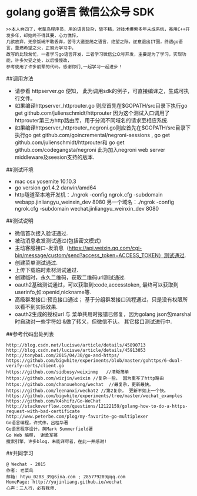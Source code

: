 # golang go语言 微信公众号 SDK
    >>本人奔四了，老菜鸟程序员，用的语言较杂，皆不精，对技术摸索多年未成系统，虽用C++开发多年，却始终不得其要，心力憔悴，
    几欲放弃，无奈饭碗不敢丢弃，苦寻大道至简之语言，绝望之际，遂意退出IT圈，终遇go语言，重燃希望之火，正努力学习中，
    故写的比较匆忙，一者学习go语言开发，二者学习微信公众号开发，主要是为了学习，实现功能，许多欠妥之处，以后慢慢改，
    参考使用了许多前辈的代码，感谢你们,一起学习一起进步！


##调用方法

* 请参看 httpserver.go 便知， 此为调用sdk的例子，可直接编译之，生成可执行文件。
* 如果编译httpserver_httprouter.go 则应首先在$GOPATH/src目录下执行go get github.com/julienschmidt/httprouter
    因为这个测试入口调用了httprouter第三方http路由库，用于分流不同域名的请求至相应系统.
* 如果编译httpserver_httprouter_negroni.go则应首先在$GOPATH/src目录下执行go get                                            github.com/goincremental/negroni-sessions , go get github.com/julienschmidt/httprouter和 go get github.com/codegangsta/negroni 此为加入negroni web server      middleware及seesion支持的版本.

##测试环境

* mac osx yosemite 10.10.3
* go version go1.4.2 darwin/amd64
* http隧道至本地开发机：./ngrok -config ngrok.cfg  -subdomain webapp.jinliangyu_weinxin_dev 8080  另一个域名：./ngrok -config ngrok.cfg  -subdomain wechat.jinliangyu_weinxin_dev 8080

##测试说明

* 微信首次接入验证通过.
* 被动消息收发测试通过(包括密文模式)
* 主动客服接口-发消息（https://api.weixin.qq.com/cgi-bin/message/custom/send?access_token=ACCESS_TOKEN）测试通过.
* 创建菜单测试通过.
* 上传下载临时素材测试通过.
* 创建临时，永久二维码，获取二维码url测试通过.
* oauth2基础测试通过，可以获取到:code,accesstoken, 最终可以获取到userinfo,如:openid,nickname等. 
* 高级群发接口:预览接口通过； 基于分组群发接口流程通过，只是没有权限所以看不到实际效果.
* oauth2生成的授权url 与 菜单共用时报错已修复，因为golang json包marshal时自动对一些字符如:&做了转义，但微信不认。
 其它接口测试进行中.


##参考代码出处列表

    http://blog.csdn.net/luciswe/article/details/45890713
    http://blog.csdn.net/luciswe/article/details/45913053
    http://tonybai.com/2015/04/30/go-and-https/
    https://github.com/bigwhite/experiments/blob/master/gohttps/6-dual-verify-certs/client.go
    https://github.com/sidbusy/weixinmp   //清晰简单
    https://github.com/wizjin/weixin //复杂一些， 因为重写了http路由
    https://github.com/chanxuehong/wechat  //最复杂，更新最快。
    https://github.com/leenanxi/wechat2 //第2复杂， 更新不如上一个快。
    https://github.com/bigwhite/experiments/tree/master/wechat_examples
    https://github.com/k4shifz/Go-WeChat
    http://stackoverflow.com/questions/12122159/golang-how-to-do-a-https-request-with-bad-certificate
    http://www.peterbe.com/plog/my-favorite-go-multiplexer
    Go语言编程，许式伟，吕桂华著
    Go语言程序设计，英Mark Summerfield著
    Go Web 编程， 谢孟军著
    搜索引擎，许多blog，未能详尽者，在此一并感谢!

##共同学习

    @ Wechat - 2015
    作者: 老菜鸟
    邮箱: htyu_0203_39@sina.com ; 285779289@qq.com
    HomePage: http://yujinliang.github.io/wechat
    心声：三人行，必有我师.
